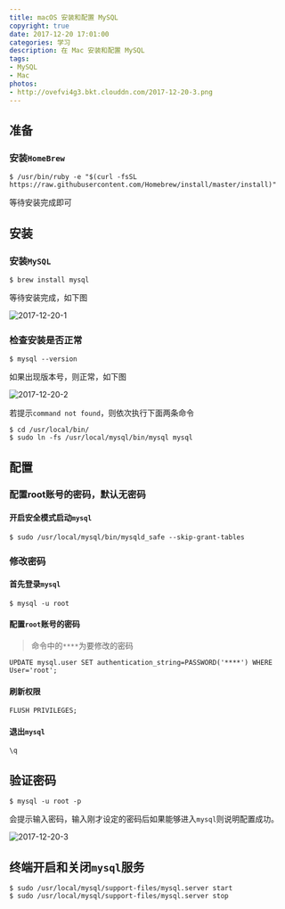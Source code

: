 ```yaml
---
title: macOS 安装和配置 MySQL
copyright: true
date: 2017-12-20 17:01:00
categories: 学习
description: 在 Mac 安装和配置 MySQL
tags:
- MySQL
- Mac
photos:
- http://ovefvi4g3.bkt.clouddn.com/2017-12-20-3.png
---
```


## 准备
### 安装`HomeBrew`
```
$ /usr/bin/ruby -e "$(curl -fsSL https://raw.githubusercontent.com/Homebrew/install/master/install)"
```

等待安装完成即可

## 安装
### 安装`MySQL`
```
$ brew install mysql
```

等待安装完成，如下图

![2017-12-20-1](http://ovefvi4g3.bkt.clouddn.com/2017-12-20-1.png)

### 检查安装是否正常
```
$ mysql --version
```

如果出现版本号，则正常，如下图

![2017-12-20-2](http://ovefvi4g3.bkt.clouddn.com/2017-12-20-2.png)

若提示`command not found`，则依次执行下面两条命令

```
$ cd /usr/local/bin/
$ sudo ln -fs /usr/local/mysql/bin/mysql mysql
```

## 配置
### 配置root账号的密码，默认无密码
#### 开启安全模式启动`mysql`
```
$ sudo /usr/local/mysql/bin/mysqld_safe --skip-grant-tables
```

### 修改密码
#### 首先登录`mysql`
```
$ mysql -u root
```

#### 配置`root`账号的密码
> 命令中的`****`为要修改的密码

```
UPDATE mysql.user SET authentication_string=PASSWORD('****') WHERE User='root';
```

#### 刷新权限
```
FLUSH PRIVILEGES;
```

#### 退出`mysql`
```
\q
```

## 验证密码
```
$ mysql -u root -p
```

会提示输入密码，输入刚才设定的密码后如果能够进入`mysql`则说明配置成功。

![2017-12-20-3](http://ovefvi4g3.bkt.clouddn.com/2017-12-20-3.png)

## 终端开启和关闭`mysql`服务
```
$ sudo /usr/local/mysql/support-files/mysql.server start
$ sudo /usr/local/mysql/support-files/mysql.server stop
```

